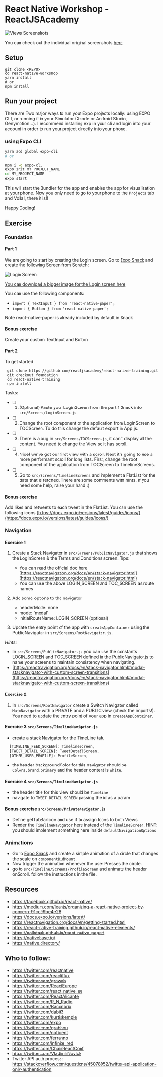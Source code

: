 # React Native Workshop - ReactJSAcademy

![Views Screenshots](./screenshots.jpg)

You can check out the individual original screenshots [here](./originals)

## Setup

```
git clone <REPO>
cd react-native-workshop
yarn install
# or
npm install
```

## Run your project

There are Two major ways to run yout Expo projects locally: using EXPO CLI, or running it in your Simulator (Xcode or Android Studio, Genymotion...). I recommend installing exp in your cli and login into your account in order to run your project directly into your phone.

### using Expo CLI

```bash
yarn add global expo-cli
# or

npm i -g expo-cli
expo init MY_PROJECT_NAME
cd MY_PROJECT_NAME
expo start
```

This will start the Bundler for the app and enables the app for visualization at your phone. Now you only need to go to your phone to the `Projects` tab and Voila!, there it is!!

Happy Coding!

## Exercise

### Foundation

#### Part 1

We are going to start by creating the Login screen. Go to [Expo Snack](https://snack.expo.io) and create the following Screen from Scratch:

![Login Screen](./originals/login-sm.PNG)

[You can download a bigger image for the Login screen here](./originals/login.PNG)

You can use the following components:

- `import { TextInput } from 'react-native-paper';`
- `import { Button } from 'react-native-paper';`

Note react-native-paper is already included by default in Snack

#### Bonus exercise

Create your custom TextInput and Button

#### Part 2

To get started

```
 git clone https://github.com/reactjsacademy/react-native-training.git
 git checkout foundation
 cd react-native-training
 npm install
```

Tasks:

- [ ] 1. (Optional) Paste your LoginScreen from the part 1 Snack into `src/Screens/LoginScreen.js`
- [ ] 2. Change the root component of the application from LoginScreen to TOCScreen. To do this change the default export in App.js.
- [ ] 3. There is a bug in `src/Screens/TOCScreen.js`, it can't display all the content. You need to change the View so it has scroll.
- [ ] 4. Nice! we've got our first view with a scroll. Next it's going to use a more performant scroll for long lists. First, change the root component of the application from TOCScreen to TimelineScreens.
- [ ] 5. Go to `src/Screens/TimelineScreens` and implement a FlatList for the data that is fetched. There are some comments with hints. If you need some help, raise your hand :)

#### Bonus exercise

Add likes and retweets to each tweet in the FlatList. You can use the following icons [https://docs.expo.io/versions/latest/guides/icons/](https://docs.expo.io/versions/latest/guides/icons/)

### Navigation

#### Exercise 1 

 1. Create a Stack Navigator in `src/Screens/PublicNavigator.js` that shows the LoginScreen & the Terms and Conditions screen. Tips:
    - You can read the official doc here [https://reactnavigation.org/docs/en/stack-navigator.html](https://reactnavigation.org/docs/en/stack-navigator.html)
    - You can use the above LOGIN_SCREEN and TOC_SCREEN as route names
 2. Add some options to the navigator
    - headerMode: none
    - mode: 'modal'
    - initialRouteName: LOGIN_SCREEN (optional)
 
 3. Update the entry point of the app with `createAppContainer` using the PublicNavigator in `src/Screens/RootNavigator.js`.

_Hints:_  
 - In `src/Screens/PublicNavigator.js` you can use the constants LOGIN_SCREEN and TOC_SCREEN defined in the PublicNavigator.js to name your screens to maintain consistency when navigating.
 - [https://reactnavigation.org/docs/en/stack-navigator.html#modal-stacknavigator-with-custom-screen-transitions](https://reactnavigation.org/docs/en/stack-navigator.html#modal-stacknavigator-with-custom-screen-transitions)


####  Exercise 2

1. In `src/Screens/RootNavigator` create a Switch Navigator called `MainNavigator` with a PRIVATE and a PUBLIC view (check the imports!). You need to update the entry point of your app in `createAppContainer`.

####  Exercise 3 `src/Screens/TimelineNavigator.js`

- create a stack Navigator for the TimeLine tab.

```js
  [TIMELINE_FEED_SCREEN]: TimelineScreen,
  [TWEET_DETAIL_SCREEN]: TweetDetailScreen,
  [OTHER_USER_PROFILE]: ProfileScreen,

```

- the header backgroundColor for this navigator should be `Colors.brand.primary` and the header content is `white`.

####  Exercise 4 `src/Screens/TimelineNavigator.js`

- the header title for this view should be `Timeline`
- navigate to `TWEET_DETAIL_SCREEN` passing the id as a param

#### Bonus exercise `src/Screens/PrivateNavigator.js`

- Define getTabBarIcon and use if to assign Icons to both Views
- Render the `TimelineNavigator` here instead of the `TimelineScreen`. HINT: you should implement something here inside `defaultNavigationOptions`

### Animations

- Go to [Expo Snack](https://snack.expo.io) and create a simple animation of a circle that changes the scale on `componentDidMount`.
- Now trigger the animation whenever the user Presses the circle.
- go to `src/Timeline/Screens/ProfileScreen` and animate the header onScroll. follow the instructions in the file.

## Resources

- https://facebook.github.io/react-native/
- https://medium.com/leanjs/organizing-a-react-native-project-by-concern-91cc99be4e28
- https://docs.expo.io/versions/latest/
- https://reactnavigation.org/docs/en/getting-started.html
- https://react-native-training.github.io/react-native-elements/
- https://callstack.github.io/react-native-paper/
- https://nativebase.io/
- https://native.directory/

## Who to follow:

- https://twitter.com/reactnative
- https://twitter.com/reactiflux
- https://twitter.com/greweb
- https://twitter.com/ReactEurope
- https://twitter.com/react_native_eu
- https://twitter.com/ReactAlicante
- https://twitter.com/R_N_Radio
- https://twitter.com/Baconbrix
- https://twitter.com/dabit3
- https://twitter.com/kurtiskemple
- https://twitter.com/expo
- https://twitter.com/grabbou
- https://twitter.com/notbrent
- https://twitter.com/ferrannp
- https://twitter.com/infinite_red
- https://twitter.com/ChainReactConf
- https://twitter.com/VladimirNovick
- Twitter API auth process: https://stackoverflow.com/questions/45078952/twitter-api-application-only-authentication

